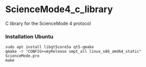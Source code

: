 # ScienceMode4_c_library
C library for the ScienceMode 4 protocol


### Installation Ubuntu
```
sudo apt install libqt5core5a qt5-qmake
qmake -r "CONFIG+=myRelease smpt_all linux_x86_amd64_static" ScienceMode.pro
make
```